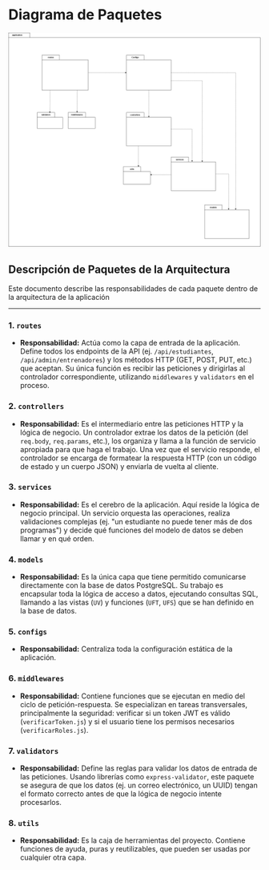 # Diagrama de Paquetes

![Diagrama de Paquetes](/Imagenes/DiagramaPaquetes.png)

## Descripción de Paquetes de la Arquitectura

Este documento describe las responsabilidades de cada paquete dentro de la arquitectura de la aplicación

---

### 1. `routes`
* **Responsabilidad:** Actúa como la capa de entrada de la aplicación. Define todos los endpoints de la API (ej. `/api/estudiantes`, `/api/admin/entrenadores`) y los métodos HTTP (GET, POST, PUT, etc.) que aceptan. Su única función es recibir las peticiones y dirigirlas al controlador correspondiente, utilizando `middlewares` y `validators` en el proceso.


### 2. `controllers`
* **Responsabilidad:** Es el intermediario entre las peticiones HTTP y la lógica de negocio. Un controlador extrae los datos de la petición (del `req.body`, `req.params`, etc.), los organiza y llama a la función de servicio apropiada para que haga el trabajo. Una vez que el servicio responde, el controlador se encarga de formatear la respuesta HTTP (con un código de estado y un cuerpo JSON) y enviarla de vuelta al cliente.


### 3. `services`
* **Responsabilidad:** Es el cerebro de la aplicación. Aquí reside la lógica de negocio principal. Un servicio orquesta las operaciones, realiza validaciones complejas (ej. "un estudiante no puede tener más de dos programas") y decide qué funciones del modelo de datos se deben llamar y en qué orden.


### 4. `models`
* **Responsabilidad:** Es la única capa que tiene permitido comunicarse directamente con la base de datos PostgreSQL. Su trabajo es encapsular toda la lógica de acceso a datos, ejecutando consultas SQL, llamando a las vistas (`UV`) y funciones (`UFT`, `UFS`) que se han definido en la base de datos.


### 5. `configs`
* **Responsabilidad:** Centraliza toda la configuración estática de la aplicación. 

### 6. `middlewares`
* **Responsabilidad:** Contiene funciones que se ejecutan en medio del ciclo de petición-respuesta. Se especializan en tareas transversales, principalmente la seguridad: verificar si un token JWT es válido (`verificarToken.js`) y si el usuario tiene los permisos necesarios (`verificarRoles.js`).

### 7. `validators`
* **Responsabilidad:** Define las reglas para validar los datos de entrada de las peticiones. Usando librerías como `express-validator`, este paquete se asegura de que los datos (ej. un correo electrónico, un UUID) tengan el formato correcto antes de que la lógica de negocio intente procesarlos.

### 8. `utils`
* **Responsabilidad:** Es la caja de herramientas del proyecto. Contiene funciones de ayuda, puras y reutilizables, que pueden ser usadas por cualquier otra capa.